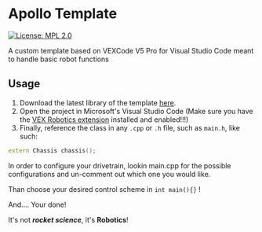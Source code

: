 # Apollo Template

[![License: MPL 2.0](https://img.shields.io/badge/License-MPL%202.0-brightgreen.svg)](https://opensource.org/licenses/MPL-2.0)

A custom template based on VEXCode V5 Pro for Visual Studio Code meant to handle basic robot functions

## Usage

1. Download the latest library of the template [here](https://github.com/Apollo-Robotics/Apollo-Template-VEXCode/archive/refs/heads/main.zip).
2. Open the project in Microsoft's Visual Studio Code (Make sure you have the [VEX Robotics extension](https://www.vexrobotics.com/vexcode/vscode-extension) installed and enabled!!!)
3. Finally, reference the class in any `.cpp` or `.h` file, such as `main.h`, like such:

```c++
extern Chassis chassis();
```

In order to configure your drivetrain, lookin main.cpp for the possible configurations and un-comment out which one you would like.

Than choose your desired control scheme in ```int main(){}``` !

And.... Your done!

It's not **_rocket science_**, it's **Robotics**!

